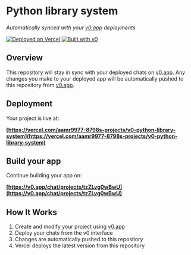 # Python library system

*Automatically synced with your [v0.app](https://v0.app) deployments*

[![Deployed on Vercel](https://img.shields.io/badge/Deployed%20on-Vercel-black?style=for-the-badge&logo=vercel)](https://vercel.com/aamr9977-8798s-projects/v0-python-library-system)
[![Built with v0](https://img.shields.io/badge/Built%20with-v0.app-black?style=for-the-badge)](https://v0.app/chat/projects/tzZLvg0wBwU)

## Overview

This repository will stay in sync with your deployed chats on [v0.app](https://v0.app).
Any changes you make to your deployed app will be automatically pushed to this repository from [v0.app](https://v0.app).

## Deployment

Your project is live at:

**[https://vercel.com/aamr9977-8798s-projects/v0-python-library-system](https://vercel.com/aamr9977-8798s-projects/v0-python-library-system)**

## Build your app

Continue building your app on:

**[https://v0.app/chat/projects/tzZLvg0wBwU](https://v0.app/chat/projects/tzZLvg0wBwU)**

## How It Works

1. Create and modify your project using [v0.app](https://v0.app)
2. Deploy your chats from the v0 interface
3. Changes are automatically pushed to this repository
4. Vercel deploys the latest version from this repository